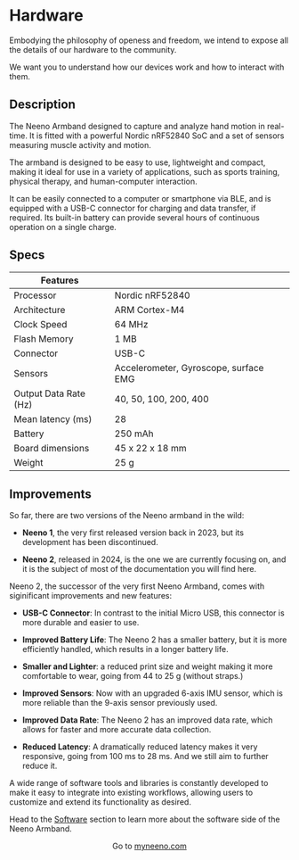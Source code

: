 # Hardware

Embodying the philosophy of openess and freedom, we intend to expose all the
details of our hardware to the community.

We want you to understand how our devices work and how to interact with them.

## Description

The Neeno Armband designed to capture and analyze hand motion in real-time. It
is fitted with a powerful Nordic nRF52840 SoC and a set of sensors measuring
muscle activity and motion.

The armband is designed to be easy to use, lightweight and compact, making it
ideal for use in a variety of applications, such as sports training, physical
therapy, and human-computer interaction.

It can be easily connected to a computer or smartphone via BLE, and is equipped
with a USB-C connector for charging and data transfer, if required. Its
built-in battery can provide several hours of continuous operation on a single
charge.

## Specs

<div class="center-table" markdown>

| Features              |                                       |
|-----------------------|---------------------------------------|
| Processor             | Nordic nRF52840                       |
| Architecture          | ARM Cortex-M4                         |
| Clock Speed           | 64 MHz                                |
| Flash Memory          | 1 MB                                  |
| Connector             | USB-C                                 |
| Sensors               | Accelerometer, Gyroscope, surface EMG |
| Output Data Rate (Hz) | 40, 50, 100, 200, 400                 |
| Mean latency (ms)     | 28                                    |
| Battery               | 250 mAh                               |
| Board dimensions      | 45 x 22 x 18 mm                       |
| Weight                | 25 g                                  |

</div>

## Improvements

So far, there are two versions of the Neeno armband in the wild:

- **Neeno 1**, the very first released version back in 2023, but its
  development has been discontinued.

- **Neeno 2**, released in 2024, is the one we are currently focusing on, and
  it is the subject of most of the documentation you will find here.

Neeno 2, the successor of the very first Neeno Armband, comes with siginificant
improvements and new features:

- **USB-C Connector**: In contrast to the initial Micro USB, this connector is
  more durable and easier to use.

- **Improved Battery Life**: The Neeno 2 has a smaller battery, but it is more
  efficiently handled, which results in a longer battery life.

- **Smaller and Lighter**: a reduced print size and weight making it more
  comfortable to wear, going from 44 to 25 g (without straps.)

- **Improved Sensors**: Now with an upgraded 6-axis IMU sensor, which is more
  reliable than the 9-axis sensor previously used.

- **Improved Data Rate**: The Neeno 2 has an improved data rate, which allows
  for faster and more accurate data collection.

- **Reduced Latency**: A dramatically reduced latency makes it very responsive,
  going from 100 ms to 28 ms. And we still aim to further reduce it.

A wide range of software tools and libraries is constantly developed to make it
easy to integrate into existing workflows, allowing users to customize and
extend its functionality as desired.

Head to the [Software](software.md) section
to learn more about the software side of the Neeno Armband.

<p style="text-align: center;">Go to <a href="https://myneeno.com">myneeno.com</a></p>